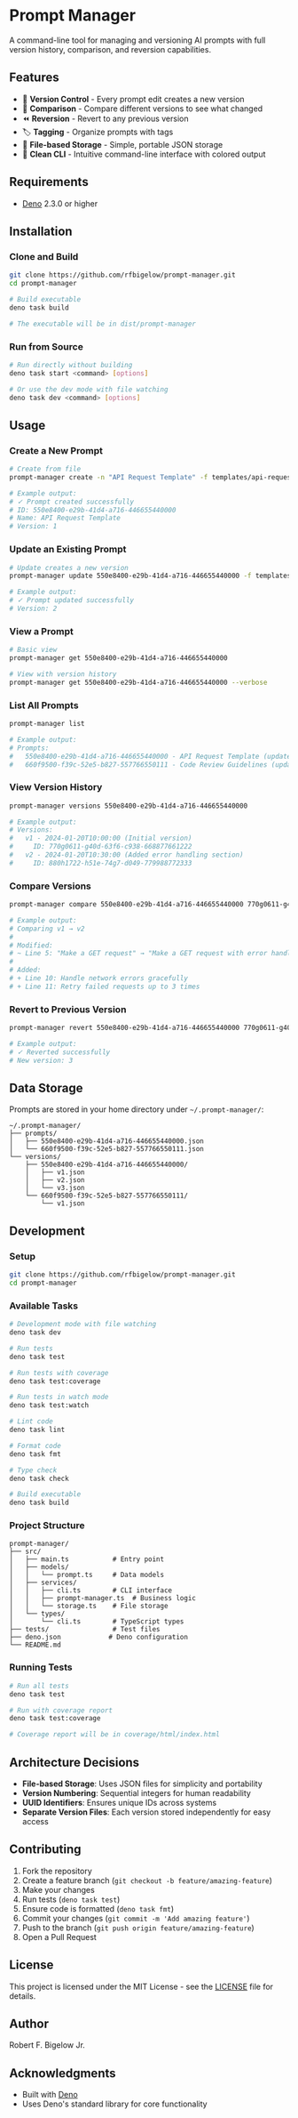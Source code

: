 # Prompt Manager

A command-line tool for managing and versioning AI prompts with full version history, comparison, and reversion capabilities.

## Features

- 📝 **Version Control** - Every prompt edit creates a new version
- 🔄 **Comparison** - Compare different versions to see what changed
- ⏪ **Reversion** - Revert to any previous version
- 🏷️ **Tagging** - Organize prompts with tags
- 📁 **File-based Storage** - Simple, portable JSON storage
- 🎨 **Clean CLI** - Intuitive command-line interface with colored output

## Requirements

- [Deno](https://deno.land/) 2.3.0 or higher

## Installation

### Clone and Build

```bash
git clone https://github.com/rfbigelow/prompt-manager.git
cd prompt-manager

# Build executable
deno task build

# The executable will be in dist/prompt-manager
```

### Run from Source

```bash
# Run directly without building
deno task start <command> [options]

# Or use the dev mode with file watching
deno task dev <command> [options]
```

## Usage

### Create a New Prompt

```bash
# Create from file
prompt-manager create -n "API Request Template" -f templates/api-request.txt

# Example output:
# ✓ Prompt created successfully
# ID: 550e8400-e29b-41d4-a716-446655440000
# Name: API Request Template
# Version: 1
```

### Update an Existing Prompt

```bash
# Update creates a new version
prompt-manager update 550e8400-e29b-41d4-a716-446655440000 -f templates/api-request-v2.txt

# Example output:
# ✓ Prompt updated successfully
# Version: 2
```

### View a Prompt

```bash
# Basic view
prompt-manager get 550e8400-e29b-41d4-a716-446655440000

# View with version history
prompt-manager get 550e8400-e29b-41d4-a716-446655440000 --verbose
```

### List All Prompts

```bash
prompt-manager list

# Example output:
# Prompts:
#   550e8400-e29b-41d4-a716-446655440000 - API Request Template (updated: 2024-01-20T10:30:00)
#   660f9500-f39c-52e5-b827-557766550111 - Code Review Guidelines (updated: 2024-01-19T15:45:00)
```

### View Version History

```bash
prompt-manager versions 550e8400-e29b-41d4-a716-446655440000

# Example output:
# Versions:
#   v1 - 2024-01-20T10:00:00 (Initial version)
#     ID: 770g0611-g40d-63f6-c938-668877661222
#   v2 - 2024-01-20T10:30:00 (Added error handling section)
#     ID: 880h1722-h51e-74g7-d049-779988772333
```

### Compare Versions

```bash
prompt-manager compare 550e8400-e29b-41d4-a716-446655440000 770g0611-g40d-63f6-c938-668877661222 880h1722-h51e-74g7-d049-779988772333

# Example output:
# Comparing v1 → v2
#
# Modified:
# ~ Line 5: "Make a GET request" → "Make a GET request with error handling"
#
# Added:
# + Line 10: Handle network errors gracefully
# + Line 11: Retry failed requests up to 3 times
```

### Revert to Previous Version

```bash
prompt-manager revert 550e8400-e29b-41d4-a716-446655440000 770g0611-g40d-63f6-c938-668877661222

# Example output:
# ✓ Reverted successfully
# New version: 3
```

## Data Storage

Prompts are stored in your home directory under `~/.prompt-manager/`:

```
~/.prompt-manager/
├── prompts/
│   ├── 550e8400-e29b-41d4-a716-446655440000.json
│   └── 660f9500-f39c-52e5-b827-557766550111.json
└── versions/
    ├── 550e8400-e29b-41d4-a716-446655440000/
    │   ├── v1.json
    │   ├── v2.json
    │   └── v3.json
    └── 660f9500-f39c-52e5-b827-557766550111/
        └── v1.json
```

## Development

### Setup

```bash
git clone https://github.com/rfbigelow/prompt-manager.git
cd prompt-manager
```

### Available Tasks

```bash
# Development mode with file watching
deno task dev

# Run tests
deno task test

# Run tests with coverage
deno task test:coverage

# Run tests in watch mode
deno task test:watch

# Lint code
deno task lint

# Format code
deno task fmt

# Type check
deno task check

# Build executable
deno task build
```

### Project Structure

```
prompt-manager/
├── src/
│   ├── main.ts           # Entry point
│   ├── models/
│   │   └── prompt.ts     # Data models
│   ├── services/
│   │   ├── cli.ts        # CLI interface
│   │   ├── prompt-manager.ts  # Business logic
│   │   └── storage.ts    # File storage
│   └── types/
│       └── cli.ts        # TypeScript types
├── tests/                # Test files
├── deno.json            # Deno configuration
└── README.md
```

### Running Tests

```bash
# Run all tests
deno task test

# Run with coverage report
deno task test:coverage

# Coverage report will be in coverage/html/index.html
```

## Architecture Decisions

- **File-based Storage**: Uses JSON files for simplicity and portability
- **Version Numbering**: Sequential integers for human readability
- **UUID Identifiers**: Ensures unique IDs across systems
- **Separate Version Files**: Each version stored independently for easy access

## Contributing

1. Fork the repository
2. Create a feature branch (`git checkout -b feature/amazing-feature`)
3. Make your changes
4. Run tests (`deno task test`)
5. Ensure code is formatted (`deno task fmt`)
6. Commit your changes (`git commit -m 'Add amazing feature'`)
7. Push to the branch (`git push origin feature/amazing-feature`)
8. Open a Pull Request

## License

This project is licensed under the MIT License - see the [LICENSE](LICENSE) file for details.

## Author

Robert F. Bigelow Jr.

## Acknowledgments

- Built with [Deno](https://deno.land/)
- Uses Deno's standard library for core functionality
